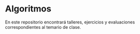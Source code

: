# Algoritmos
En este repositorio encontrará talleres, ejercicios y evaluaciones correspondientes al temario de clase. 
